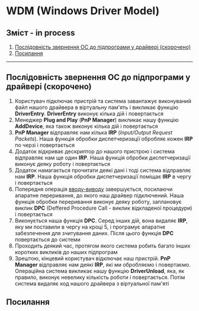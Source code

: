# WDM (Windows Driver Model)

## Зміст - in process
1. [Послідовність звернення ОС до підпрограми у драйвері (скорочено)](#r1)
20. [Посилання](#references)
______


## <a name="r1">Послідовність звернення ОС до підпрограми у драйвері (скорочено)</a>

1. Користувач підключає пристрій та система завантажує виконуваний файл нашого драйвера в віртуальну пам'ять і викликає функцію **DriverEntry**. **DriverEntry** виконує кілька дій і повертається
2. Менеджер **Plug and Play** (**PnP Manager**) викликає нашу функцію **AddDevice**, яка також виконує кілька дій і повертається
3. **PnP Manager** відправляє нам кілька **IRP** (*Input/Output Request Packets*). Наша функція обробки диспетчеризації обробляє кожен **IRP** по черзі і повертається
4. Додаток відкриває дескриптор до нашого пристрою і система відправляє нам ще один **IRP**. Наша функція обробки диспетчеризації виконує деяку роботу і повертається
5. Додаток намагається прочитати деякі дані і тоді система відправляє нам **IRP**. Наша функція обробки диспетчеризації поміщає **IRP** в чергу і повертається
6. Попередня операція <u>вводу-виводу</u> завершується, посилаючи апаратне переривання, до якого наш драйвер підключений. Наша функція обробки переривання виконує деяку роботу, заплановує виклик **DPC** (Deffered Procedure Call - виклик відкладеної процедури) і повертається
7. Виконується наша функція **DPC**. Серед інших дій, вона видаляє **IRP**, яку ми поставили в чергу на кроці 5, і програмує апаратне забезпечення для зчитування даних. Після цього функція **DPC** повертається до системи
8. Проходить деякий час, протягом якого система робить багато інших коротких викликів до наших підпрограм
9. Зрештою, кінцевий користувач відключає наш пристрій. **PnP Manager** відправляє нам деякі **IRP**, які ми обробляємо і повертаємо. Операційна система викликає нашу функцію **DriverUnload**, яка, як правило, виконує невелику кількість роботи і повертається. Потім система видаляє код нашого драйвера з віртуальної пам'яті



## <a name="references">Посилання</a>
